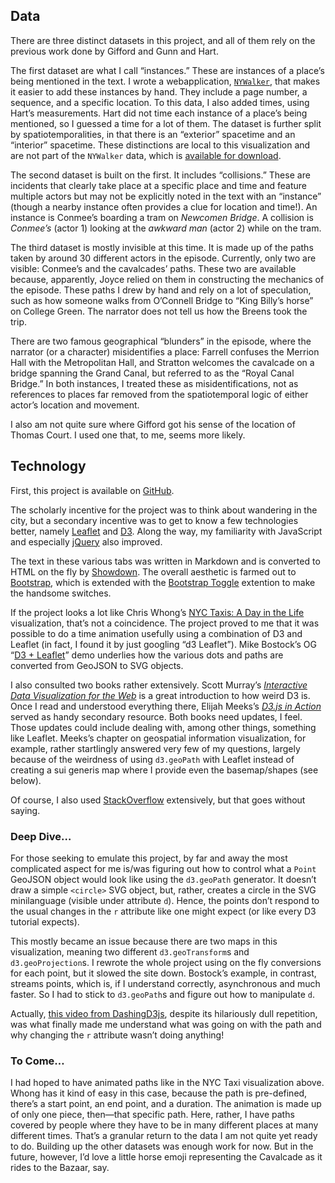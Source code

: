 ## Data

There are three distinct datasets in this project, and all of them rely on the
previous work done by Gifford and Gunn and Hart.

The first dataset are what I call “instances.” These are instances of a place’s
being mentioned in the text. I wrote a webapplication,
[`NYWalker`](http://nywalker.newyorkscapes.org/), that makes it easier to add
these instances by hand. They include a page number, a sequence, and a specific
location. To this data, I also added times, using Hart’s measurements. Hart did
not time each instance of a place’s being mentioned, so I guessed a time for a
lot of them. The dataset is further split by spatiotemporalities, in that there
is an “exterior” spacetime and an “interior” spacetime. These distinctions are
local to this visualization and are not part of the `NYWalker` data, which is
[available for download](http://nywalker.newyorkscapes.org/books/ulysses-1922).

The second dataset is built on the first. It includes “collisions.” These are
incidents that clearly take place at a specific place and time and feature
multiple actors but may not be explicitly noted in the text with an “instance”
(though a nearby instance often provides a clue for location and time!). An
instance is Conmee’s boarding a tram on *Newcomen Bridge*. A collision is
*Conmee’s* (actor 1) looking at the *awkward man* (actor 2) while on the tram.

The third dataset is mostly invisible at this time. It is made up of the paths
taken by around 30 different actors in the episode. Currently, only two are
visible: Conmee’s and the cavalcades’ paths. These two are available because,
apparently, Joyce relied on them in constructing the mechanics of the episode.
These paths I drew by hand and rely on a lot of speculation, such as how
someone walks from O’Connell Bridge to “King Billy’s horse” on College Green.
The narrator does not tell us how the Breens took the trip.

There are two famous geographical “blunders” in the episode, where the narrator
(or a character) misidentifies a place: Farrell confuses the Merrion Hall with
the Metropolitan Hall, and Stratton welcomes the cavalcade on a bridge spanning
the Grand Canal, but referred to as the “Royal Canal Bridge.” In both
instances, I treated these as misidentifications, not as references to places
far removed from the spatiotemporal logic of either actor’s location and
movement.

I also am not quite sure where Gifford got his sense of the location of Thomas
Court. I used one that, to me, seems more likely.

## Technology

First, this project is available on
[GitHub](https://github.com/muziejus/wandering-rocks/). 

The scholarly incentive for the project was to think about wandering in the
city, but a secondary incentive was to get to know a few technologies better,
namely [Leaflet](http://leafletjs.com) and [D3](http://d3js.org). Along the
way, my familiarity with JavaScript and especially [jQuery](http://jquery.com)
also improved.

The text in these various tabs was written in Markdown and is converted to HTML
on the fly by [Showdown](https://github.com/showdownjs/showdown). The overall
aesthetic is farmed out to [Bootstrap](http://getbootstrap.com), which is
extended with the [Bootstrap Toggle](http://www.bootstraptoggle.com/) extention
to make the handsome switches.

If the project looks a lot like Chris Whong’s [NYC Taxis: A Day in the
Life](http://chriswhong.github.io/nyctaxi/) visualization, that’s not a
coincidence. The project proved to me that it was possible to do a time
animation usefully using a combination of D3 and Leaflet (in fact, I found it
by just googling “d3 Leaflet”). Mike Bostock’s OG “[D3 +
Leaflet](https://bost.ocks.org/mike/leaflet/)” demo underlies how the various
dots and paths are converted from GeoJSON to SVG objects.

I also consulted two books rather extensively. Scott Murray’s [_Interactive
Data Visualization for the
Web_](http://chimera.labs.oreilly.com/books/1230000000345/index.html) is a
great introduction to how weird D3 is. Once I read and understood everything
there, Elijah Meeks’s [_D3.js in
Action_](https://www.manning.com/books/d3-js-in-action) served as handy
secondary resource. Both books need updates, I feel. Those updates could
include dealing with, among other things, something like Leaflet. Meeks’s
chapter on geospatial information visualization, for example, rather
startlingly answered very few of my questions, largely because of the weirdness
of using `d3.geoPath` with Leaflet instead of creating a sui generis map where
I provide even the basemap/shapes (see below).

Of course, I also used [StackOverflow](http://stackoverflow.com) extensively, but that goes without saying. 

### Deep Dive…

For those seeking to emulate this project, by far and away the most complicated
aspect for me is/was figuring out how to control what a `Point` GeoJSON object
would look like using the `d3.geoPath` generator. It doesn’t draw a simple
`<circle>` SVG object, but, rather, creates a circle in the SVG minilanguage
(visible under attribute `d`). Hence, the points don’t respond to the usual
changes in the `r` attribute like one might expect (or like every D3 tutorial
expects). 

This mostly became an issue because there are two maps in this visualization,
meaning two different `d3.geoTransform`s and `d3.geoProjection`s. I rewrote the
whole project using on the fly conversions for each point, but it slowed the
site down. Bostock’s example, in contrast, streams points, which is, if I
understand correctly, asynchronous and much faster. So I had to stick to
`d3.geoPath`s and figure out how to manipulate `d`.

Actually, [this video from
DashingD3js](https://www.dashingd3js.com/lessons/d3-geo-path), despite its
hilariously dull repetition, was what finally made me understand what was going
on with the path and why changing the `r` attribute wasn’t doing anything!

### To Come…

I had hoped to have animated paths like in the NYC Taxi visualization above.
Whong has it kind of easy in this case, because the path is pre-defined,
there’s a start point, an end point, and a duration. The animation is made up
of only one piece, then—that specific path. Here, rather, I have paths covered
by people where they have to be in many different places at many different
times. That’s a granular return to the data I am not quite yet ready to do.
Building up the other datasets was enough work for now. But in the future,
however, I’d love a little horse emoji representing the Cavalcade as it rides
to the Bazaar, say.

